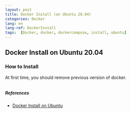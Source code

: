 ```yaml
---
layout: post
title: Docker Install (on Ubuntu 20.04)
categories: Docker
lang: en
lang-ref: DockerInstall
tags:  [Docker, docker, dockercompose, install, ubuntu]
---
```


## Docker Install on Ubuntu 20.04
### How to Install
At first time, you should remove previous version of docker.
```
```


##### References
- [Docker Install on Ubuntu](https://docs.docker.com/engine/install/ubuntu/)